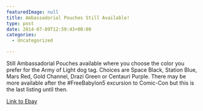 ```yaml
---
featuredImage: null
title: Ambassadorial Pouches Still Available!
type: post
date: 2014-07-09T12:59:43+00:00
categories:
  - Uncategorized

---
```

Still Ambassadorial Pouches available where you choose the color you prefer for the Army of Light dog tag. Choices are Space Black, Station Blue, Mars Red, Gold Channel, Drazi Green or Centauri Purple. There may be more available after the #FreeBabylon5 excursion to Comic-Con but this is the last listing until then.

[Link to Ebay][1]

 [1]: http://www.ebay.com/sch/freebabylon5/m.html?_ipg=50&_sop=12&_rdc=1
